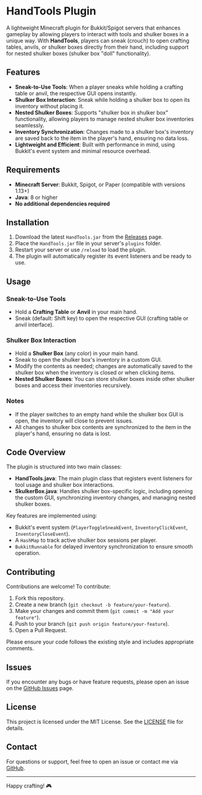 # HandTools Plugin

A lightweight Minecraft plugin for Bukkit/Spigot servers that enhances gameplay by allowing players to interact with tools and shulker boxes in a unique way. With **HandTools**, players can sneak (crouch) to open crafting tables, anvils, or shulker boxes directly from their hand, including support for nested shulker boxes (shulker box "doll" functionality).

## Features

- **Sneak-to-Use Tools**: When a player sneaks while holding a crafting table or anvil, the respective GUI opens instantly.
- **Shulker Box Interaction**: Sneak while holding a shulker box to open its inventory without placing it.
- **Nested Shulker Boxes**: Supports "shulker box in shulker box" functionality, allowing players to manage nested shulker box inventories seamlessly.
- **Inventory Synchronization**: Changes made to a shulker box's inventory are saved back to the item in the player's hand, ensuring no data loss.
- **Lightweight and Efficient**: Built with performance in mind, using Bukkit's event system and minimal resource overhead.

## Requirements

- **Minecraft Server**: Bukkit, Spigot, or Paper (compatible with versions 1.13+)
- **Java**: 8 or higher
- **No additional dependencies required**

## Installation

1. Download the latest `HandTools.jar` from the [Releases](https://github.com/yourusername/handtools/releases) page.
2. Place the `HandTools.jar` file in your server's `plugins` folder.
3. Restart your server or use `/reload` to load the plugin.
4. The plugin will automatically register its event listeners and be ready to use.

## Usage

### Sneak-to-Use Tools
- Hold a **Crafting Table** or **Anvil** in your main hand.
- Sneak (default: Shift key) to open the respective GUI (crafting table or anvil interface).

### Shulker Box Interaction
- Hold a **Shulker Box** (any color) in your main hand.
- Sneak to open the shulker box's inventory in a custom GUI.
- Modify the contents as needed; changes are automatically saved to the shulker box when the inventory is closed or when clicking items.
- **Nested Shulker Boxes**: You can store shulker boxes inside other shulker boxes and access their inventories recursively.

### Notes
- If the player switches to an empty hand while the shulker box GUI is open, the inventory will close to prevent issues.
- All changes to shulker box contents are synchronized to the item in the player's hand, ensuring no data is lost.

## Code Overview

The plugin is structured into two main classes:

- **HandTools.java**: The main plugin class that registers event listeners for tool usage and shulker box interactions.
- **SkulkerBox.java**: Handles shulker box-specific logic, including opening the custom GUI, synchronizing inventory changes, and managing nested shulker boxes.

Key features are implemented using:
- Bukkit's event system (`PlayerToggleSneakEvent`, `InventoryClickEvent`, `InventoryCloseEvent`).
- A `HashMap` to track active shulker box sessions per player.
- `BukkitRunnable` for delayed inventory synchronization to ensure smooth operation.

## Contributing

Contributions are welcome! To contribute:
1. Fork this repository.
2. Create a new branch (`git checkout -b feature/your-feature`).
3. Make your changes and commit them (`git commit -m "Add your feature"`).
4. Push to your branch (`git push origin feature/your-feature`).
5. Open a Pull Request.

Please ensure your code follows the existing style and includes appropriate comments.

## Issues

If you encounter any bugs or have feature requests, please open an issue on the [GitHub Issues](https://github.com/yourusername/handtools/issues) page.

## License

This project is licensed under the MIT License. See the [LICENSE](LICENSE) file for details.

## Contact

For questions or support, feel free to open an issue or contact me via [GitHub](https://github.com/yourusername).

---

Happy crafting! 🎮